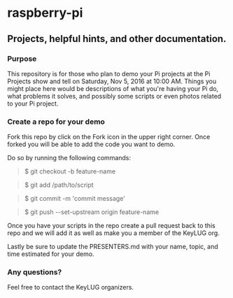 # raspberry-pi
## Projects, helpful hints, and other documentation.
### Purpose
This repository is for those who plan to demo your Pi projects at the Pi Projects show and tell	on Saturday, Nov 5, 2016 at 10:00 AM.
Things you might place here would be descriptions of what you're having your Pi do, what problems it solves, and possibly some scripts or even photos related to your Pi project.

### Create a repo for your demo
Fork this repo by click on the Fork icon in the upper right corner.  Once forked
you will be able to add the code you want to demo.

Do so by running the following commands:
> $ git checkout -b feature-name

> $ git add /path/to/script

> $ git commit -m 'commit message'

> $ git push --set-upstream origin feature-name

Once you have your scripts in the repo create a pull request back to this repo 
and we will add it as well as make you a member of the KeyLUG org.

Lastly be sure to update the PRESENTERS.md with your name, topic, and time estimated for your demo.

### Any questions?
Feel free to contact the KeyLUG organizers.

